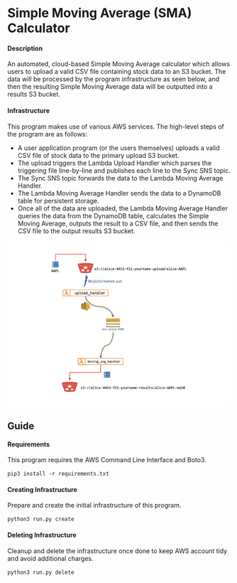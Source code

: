 # Simple Moving Average (SMA) Calculator
#### Description
An automated, cloud-based Simple Moving Average calculator which allows users to upload a valid CSV file containing stock data to an S3 bucket. The data will be processed by the program infrastructure as seen below, and then the resulting Simple Moving Average data will be outputted into a results S3 bucket.

#### Infrastructure
This program makes use of various AWS services. The high-level steps of the program are as follows:

* A user application program (or the users themselves) uploads a valid CSV file of stock data to the primary upload S3 bucket.
* The upload triggers the Lambda Upload Handler which parses the triggering file line-by-line and publishes each line to the Sync SNS topic.
* The Sync SNS topic forwards the data to the Lambda Moving Average Handler.
* The Lambda Moving Average Handler sends the data to a DynamoDB table for persistent storage.
* Once all of the data are uploaded, the Lambda Moving Average Handler queries the data from the DynamoDB table, calculates the Simple Moving Average, outputs the result to a CSV file, and then sends the CSV file to the output results S3 bucket.

![AWS Infrastructure](infrastructure.jpg)

## Guide
#### Requirements
This program requires the AWS Command Line Interface and Boto3.
```
pip3 install -r requirements.txt
```

#### Creating Infrastructure
Prepare and create the initial infrastructure of this program.
```
python3 run.py create
```

#### Deleting Infrastructure
Cleanup and delete the infrastructure once done to keep AWS account tidy and avoid additional charges.
```
python3 run.py delete
```
